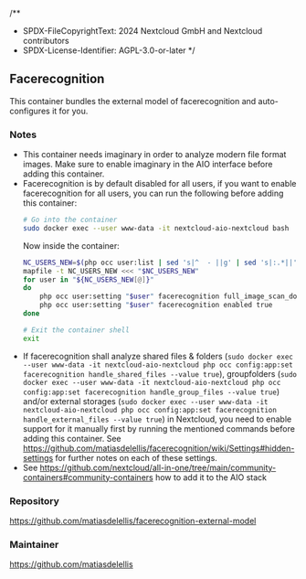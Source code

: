 /**
 * SPDX-FileCopyrightText: 2024 Nextcloud GmbH and Nextcloud contributors
 * SPDX-License-Identifier: AGPL-3.0-or-later
 */

## Facerecognition
This container bundles the external model of facerecognition and auto-configures it for you.

### Notes
- This container needs imaginary in order to analyze modern file format images. Make sure to enable imaginary in the AIO interface before adding this container.
- Facerecognition is by default disabled for all users, if you want to enable facerecognition for all users, you can run the following before adding this container:
    ```bash
    # Go into the container
    sudo docker exec --user www-data -it nextcloud-aio-nextcloud bash
    ```
    Now inside the container:
    ```bash
    NC_USERS_NEW=$(php occ user:list | sed 's|^  - ||g' | sed 's|:.*||')
    mapfile -t NC_USERS_NEW <<< "$NC_USERS_NEW"
    for user in "${NC_USERS_NEW[@]}"
    do
        php occ user:setting "$user" facerecognition full_image_scan_done false
        php occ user:setting "$user" facerecognition enabled true
    done

    # Exit the container shell
    exit
    ```
- If facerecognition shall analyze shared files & folders (`sudo docker exec --user www-data -it nextcloud-aio-nextcloud php occ config:app:set facerecognition handle_shared_files --value true`), groupfolders (`sudo docker exec --user www-data -it nextcloud-aio-nextcloud php occ config:app:set facerecognition handle_group_files --value true`) and/or external storages (`sudo docker exec --user www-data -it nextcloud-aio-nextcloud php occ config:app:set facerecognition handle_external_files --value true`) in Nextcloud, you need to enable support for it manually first by running the mentioned commands before adding this container. See https://github.com/matiasdelellis/facerecognition/wiki/Settings#hidden-settings for further notes on each of these settings.
- See https://github.com/nextcloud/all-in-one/tree/main/community-containers#community-containers how to add it to the AIO stack

### Repository
https://github.com/matiasdelellis/facerecognition-external-model

### Maintainer
https://github.com/matiasdelellis
